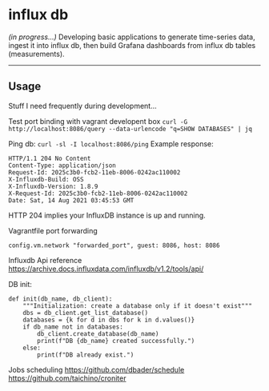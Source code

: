 # influx db
*(in progress...)*
Developing basic applications to generate time-series data, ingest it into influx db, then build Grafana dashboards from influx db tables (measurements).

---

## Usage
Stuff I need frequently during development...

Test port binding with vagrant developent box
`curl -G http://localhost:8086/query --data-urlencode "q=SHOW DATABASES" | jq`

Ping db:
`curl -sl -I localhost:8086/ping`
Example response:
```buildoutcfg
HTTP/1.1 204 No Content
Content-Type: application/json
Request-Id: 2025c3b0-fcb2-11eb-8006-0242ac110002
X-Influxdb-Build: OSS
X-Influxdb-Version: 1.8.9
X-Request-Id: 2025c3b0-fcb2-11eb-8006-0242ac110002
Date: Sat, 14 Aug 2021 03:45:53 GMT
```

HTTP 204 implies your InfluxDB instance is up and running.

Vagrantfile port forwarding
```
config.vm.network "forwarded_port", guest: 8086, host: 8086
```

Influxdb Api reference
https://archive.docs.influxdata.com/influxdb/v1.2/tools/api/

DB init:
```buildoutcfg
def init(db_name, db_client):
    """Initialization: create a database only if it doesn't exist"""
    dbs = db_client.get_list_database()
    databases = {k for d in dbs for k in d.values()}
    if db_name not in databases:
        db_client.create_database(db_name)
        print(f"DB {db_name} created successfully.")
    else:
        print(f"DB already exist.")
```

Jobs scheduling
https://github.com/dbader/schedule
https://github.com/taichino/croniter